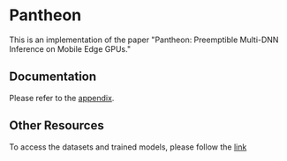 # Pantheon

This is an implementation of the paper "Pantheon: Preemptible Multi-DNN Inference on Mobile Edge GPUs."

## Documentation

Please refer to the [appendix](!appendix.pdf).

## Other Resources

To access the datasets and trained models, please follow the [link](https://portland-my.sharepoint.com/:u:/g/personal/lxhan2-c_my_cityu_edu_hk/Efw7ReOLhvZBqRQrEldbCoMBnA1Un_R4l-V5v1EUjcTElQ?e=1BZcdc)
